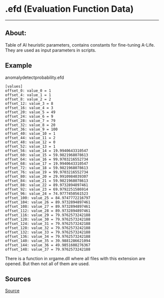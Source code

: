 # .efd (Evaluation Function Data)

___

## About:

Table of AI heuristic parameters, contains constants for fine-tuning A-Life. They are used as input parameters in scripts.

## Example

anomalydetectprobability.efd

```
[values]
offset_0: value_0 = 1
offset_4: value_1 = 1
offset_8: value_2 = 2
offset_12: value_3 = 8
offset_16: value_4 = 3
offset_20: value_5 = 49
offset_24: value_6 = 9
offset_28: value_7 = 79
offset_32: value_8 = 20
offset_36: value_9 = 100
offset_40: value_10 = 1
offset_44: value_11 = 2
offset_48: value_12 = 0
offset_52: value_13 = 1
offset_56: value_14 = 19.9940643310547
offset_60: value_15 = 59.9821968078613
offset_64: value_16 = 99.9703216552734
offset_68: value_17 = 19.9940643310547
offset_72: value_18 = 59.9821968078613
offset_76: value_19 = 99.9703216552734
offset_80: value_20 = 29.9910984039307
offset_84: value_21 = 59.9821968078613
offset_88: value_22 = 89.9732894897461
offset_92: value_23 = 69.9792251586914
offset_96: value_24 = 74.9777450561523
offset_100: value_25 = 84.9747772216797
offset_104: value_26 = 89.9732894897461
offset_108: value_27 = 89.9732894897461
offset_112: value_28 = 89.9732894897461
offset_116: value_29 = 79.9762573242188
offset_120: value_30 = 79.9762573242188
offset_124: value_31 = 79.9762573242188
offset_128: value_32 = 79.9762573242188
offset_132: value_33 = 79.9762573242188
offset_136: value_34 = 79.9762573242188
offset_140: value_35 = 39.9881286621094
offset_144: value_36 = 49.9851608276367
offset_148: value_37 = 79.9762573242188
```

There is a function in xrgame.dll where all files with this extension are opened. But then not all of them are used.

## Sources
[Source](https://www.gameru.net/forum/index.php?showtopic=41944)